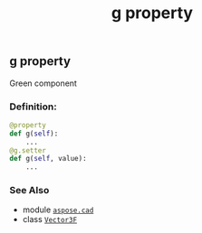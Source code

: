 ﻿---
title: g property
second_title: Aspose.CAD for Python via .NET API References
description: 
type: docs
weight: 170
url: /python-net/aspose.cad/vector3f/g/
is_root: false
---

## g property


Green component
### Definition:
```python
@property
def g(self):
    ...
@g.setter
def g(self, value):
    ...
```

### See Also
* module [`aspose.cad`](../../)
* class [`Vector3F`](/cad/python-net/aspose.cad/vector3f)
